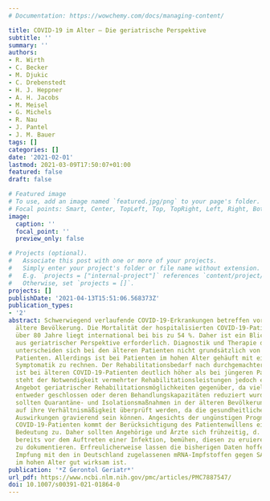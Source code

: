 ```yaml
---
# Documentation: https://wowchemy.com/docs/managing-content/

title: COVID-19 im Alter – Die geriatrische Perspektive
subtitle: ''
summary: ''
authors:
- R. Wirth
- C. Becker
- M. Djukic
- C. Drebenstedt
- H. J. Heppner
- A. H. Jacobs
- M. Meisel
- G. Michels
- R. Nau
- J. Pantel
- J. M. Bauer
tags: []
categories: []
date: '2021-02-01'
lastmod: 2021-03-09T17:50:07+01:00
featured: false
draft: false

# Featured image
# To use, add an image named `featured.jpg/png` to your page's folder.
# Focal points: Smart, Center, TopLeft, Top, TopRight, Left, Right, BottomLeft, Bottom, BottomRight.
image:
  caption: ''
  focal_point: ''
  preview_only: false

# Projects (optional).
#   Associate this post with one or more of your projects.
#   Simply enter your project's folder or file name without extension.
#   E.g. `projects = ["internal-project"]` references `content/project/deep-learning/index.md`.
#   Otherwise, set `projects = []`.
projects: []
publishDate: '2021-04-13T15:51:06.568373Z'
publication_types:
- '2'
abstract: Schwerwiegend verlaufende COVID-19-Erkrankungen betreffen vorwiegend die
  ältere Bevölkerung. Die Mortalität der hospitalisierten COVID-19-Patienten im Alter
  über 80 Jahre liegt international bei bis zu 54 %. Daher ist ein Blick auf die Erkrankung
  aus geriatrischer Perspektive erforderlich. Diagnostik und Therapie der COVID-19-Erkrankung
  unterscheiden sich bei den älteren Patienten nicht grundsätzlich von der bei jüngeren
  Patienten. Allerdings ist bei Patienten im hohen Alter gehäuft mit einer atypischen
  Symptomatik zu rechnen. Der Rehabilitationsbedarf nach durchgemachter Infektion
  ist bei älteren COVID-19-Patienten deutlich höher als bei jüngeren Patienten. Paradoxerweise
  steht der Notwendigkeit vermehrter Rehabilitationsleistungen jedoch ein sinkendes
  Angebot geriatrischer Rehabilitationsmöglichkeiten gegenüber, da viele Abteilungen
  entweder geschlossen oder deren Behandlungskapazitäten reduziert wurden. Generell
  sollten Quarantäne- und Isolationsmaßnahmen in der älteren Bevölkerung verstärkt
  auf ihre Verhältnismäßigkeit überprüft werden, da die gesundheitlichen und emotionalen
  Auswirkungen gravierend sein können. Angesichts der ungünstigen Prognose bei hochaltrigen
  COVID-19-Patienten kommt der Berücksichtigung des Patientenwillens eine besondere
  Bedeutung zu. Daher sollten Angehörige und Ärzte sich frühzeitig, d. h. möglichst
  bereits vor dem Auftreten einer Infektion, bemühen, diesen zu eruieren und angemessen
  zu dokumentieren. Erfreulicherweise lassen die bisherigen Daten hoffen, dass die
  Impfung mit den in Deutschland zugelassenen mRNA-Impfstoffen gegen SARS-CoV‑2 auch
  im hohen Alter gut wirksam ist.
publication: '*Z Gerontol Geriatr*'
url_pdf: https://www.ncbi.nlm.nih.gov/pmc/articles/PMC7887547/
doi: 10.1007/s00391-021-01864-0
---
```

